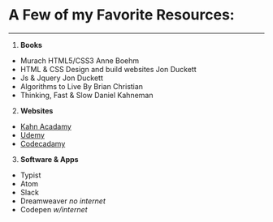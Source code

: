 # A Few of my Favorite Resources:
---
1. __Books__
  - Murach HTML5/CSS3 Anne Boehm
  - HTML & CSS Design and build websites Jon Duckett
  - Js & Jquery Jon Duckett
  - Algorithms to Live By Brian Christian
  - Thinking, Fast & Slow Daniel Kahneman  


2. __Websites__      
  - [Kahn Acadamy](https://www.khanacademy.org/)
  - [Udemy](https://www.udemy.com/)
  - [Codecadamy](https://www.codecademy.com/)



3. __Software & Apps__      
  - Typist
  - Atom
  - Slack
  - Dreamweaver  *no internet*
  - Codepen _w/internet_
